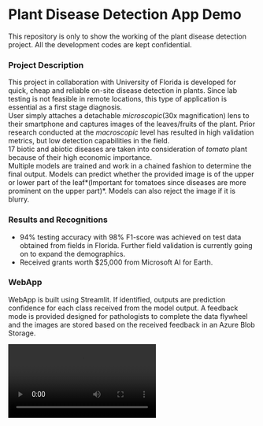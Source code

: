 # Plant Disease Detection App Demo
This repository is only to show the working of the plant disease detection project. All the development codes are kept confidential.

### Project Description
This project in collaboration with University of Florida is developed for quick, cheap and reliable on-site disease detection in plants. Since lab testing is not feasible in remote locations, this type of application is essential as a first stage diagnosis.  
User simply attaches a detachable *microscopic*(30x magnification) lens to their smartphone and captures images of the leaves/fruits of the plant. Prior research conducted at the *macroscopic* level has resulted in high validation metrics, but low detection capabilities in the field.  
17 biotic and abiotic diseases are taken into consideration of *tomato* plant because of their high economic importance.  
Multiple models are trained and work in a chained fashion to determine the final output. Models can predict whether the provided image is of the upper or lower part of the leaf*(Important for tomatoes since diseases are more prominent on the upper part)*. Models can also reject the image if it is blurry.

### Results and Recognitions
* 94% testing accuracy with 98% F1-score was achieved on test data obtained from fields in Florida. Further field validation is currently going on to expand the demographics.
* Received grants worth $25,000 from Microsoft AI for Earth.

### WebApp
WebApp is built using Streamlit. If identified, outputs are prediction confidence for each class received from the model output. A feedback mode is provided designed for pathologists to complete the data flywheel and the images are stored based on the received feedback in an Azure Blob Storage.

![](https://github.com/mubin-statlogic/Demo-Plant-Disease-Detection.git/feedback_demo.mp4)